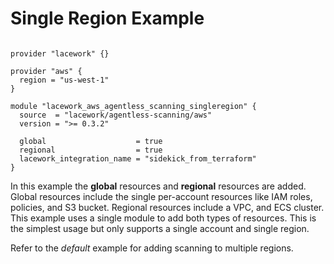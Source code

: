# Single Region Example

```hcl

provider "lacework" {}

provider "aws" {
  region = "us-west-1"
}

module "lacework_aws_agentless_scanning_singleregion" {
  source  = "lacework/agentless-scanning/aws"
  version = ">= 0.3.2"

  global                    = true
  regional                  = true
  lacework_integration_name = "sidekick_from_terraform"
}
```

In this example the **global** resources and **regional** resources are added.
Global resources include the single per-account resources like IAM roles,
policies, and S3 bucket. Regional resources include a VPC, and ECS cluster.
This example uses a single module to add both types of resources.
This is the simplest usage but only supports a single account and single region.

Refer to the *default* example for adding scanning to multiple regions.
